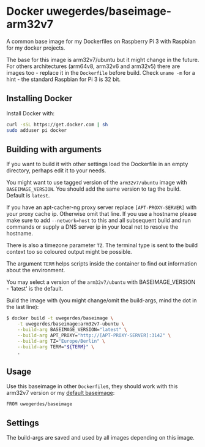# Docker uwegerdes/baseimage-arm32v7

A common base image for my Dockerfiles on Raspberry Pi 3 with Raspbian for my docker projects.

The base for this image is arm32v7/ubuntu but it might change in the future. For others architectures (arm64v8, arm32v6 and arm32v5) there are images too - replace it in the `Dockerfile` before build. Check `uname -m` for a hint - the standard Raspbian for Pi 3 is 32 bit.

## Installing Docker

Install Docker with:

```bash
curl -sSL https://get.docker.com | sh
sudo adduser pi docker
```

## Building with arguments

If you want to build it with other settings load the Dockerfile in an empty directory, perhaps edit it to your needs.

You might want to use tagged version of the `arm32v7/ubuntu` image with `BASEIMAGE_VERSION`. You should add the same version to tag the build. Default is `latest`.

If you have an apt-cacher-ng proxy server replace `[APT-PROXY-SERVER]` with your proxy cache ip. Otherwise omit that line. If you use a hostname please make sure to add `--network=host` to this and all subsequent build and run commands or supply a DNS server ip in your local net to resolve the hostname.

There is also a timezone parameter `TZ`. The terminal type is sent to the build context too so coloured output might be possible.

The argument `TERM` helps scripts inside the container to find out information about the environment.

You may select a version of the `arm32v7/ubuntu` with BASEIMAGE_VERSION - 'latest' is the default.

Build the image with (you might change/omit the build-args, mind the dot in the last line):

```bash
$ docker build -t uwegerdes/baseimage \
	-t uwegerdes/baseimage:arm32v7-ubuntu \
	--build-arg BASEIMAGE_VERSION="latest" \
	--build-arg APT_PROXY="http://[APT-PROXY-SERVER]:3142" \
	--build-arg TZ="Europe/Berlin" \
	--build-arg TERM="${TERM}" \
	.
```

## Usage

Use this baseimage in other `Dockerfile`s, they should work with this arm32v7 version or my [default baseimage](https://github.com/UweGerdes/docker-baseimage):

```
FROM uwegerdes/baseimage
```

## Settings

The build-args are saved and used by all images depending on this image.

